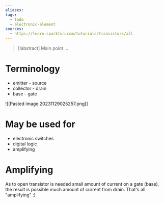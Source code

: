 ```yaml
---
aliases: 
tags:
  - todo
  - electronic-element
sources:
  - https://learn.sparkfun.com/tutorials/transistors/all
---
```

> [!abstract] Main point
> ...

# Terminology
- emitter - source
- collector - drain
- base - gate

![[Pasted image 20231129025257.png]]


# May be used for
- electronic switches
- digital logic
- amplifying

# Amplifying
As to open transistor is needed small amount of current on a gate (base), the result is possible much amount of current from drain. That's all "amplifying" :)